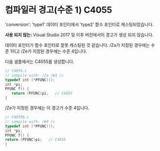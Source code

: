 # <a name="compiler-warning-level-1-c4055"></a>컴파일러 경고(수준 1) C4055  
  
'conversion': 'type1' 데이터 포인터에서 'type2' 함수 포인터로 캐스팅되었습니다.  
  
**사용 되지 않는:** Visual Studio 2017 및 이후 버전에서이 경고가 생성 되지 않습니다.

 데이터 포인터가 함수 포인터로 잘못 캐스팅된 것 같습니다. /Za가 지정된 경우에는 수준 1이고 /Ze가 지정된 경우에는 수준 4입니다.  
  
 다음 샘플에서는 C4055를 생성합니다.  
  
```C  
// C4055.c  
// compile with: /Za /W1 /c  
typedef int (*PFUNC)();  
int *pi;  
PFUNC f() {  
   return (PFUNC)pi;   // C4055  
}  
```  
  
 /Ze가 지정된 경우에는 이 경고가 수준 4입니다.  
  
```C  
// C4055b.c  
// compile with: /W4 /c  
typedef int (*PFUNC)();  
int *pi;  
PFUNC f() {  
return (PFUNC)pi;   // C4055  
}  
```